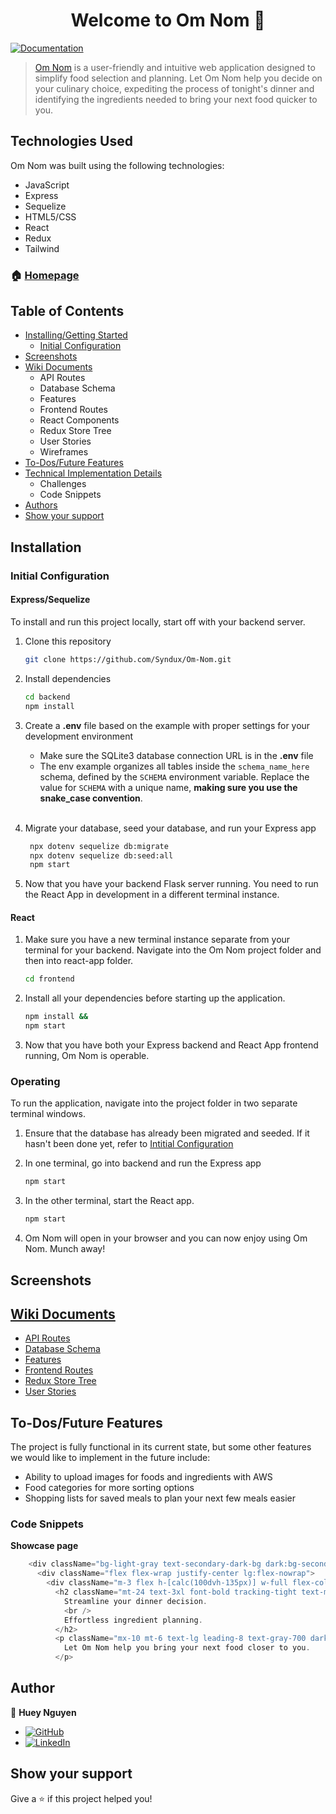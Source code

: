 
<h1 align="center">Welcome to Om Nom 👋</h1>
<p>
  <a href="https://github.com/Syndux/Om-Nom" target="_blank">
    <img alt="Documentation" src="https://img.shields.io/badge/documentation-yes-brightgreen.svg" />
  </a>
</p>

> [Om Nom](https://om-nom.onrender.com/) is a user-friendly and intuitive web application designed to simplify food selection and planning. Let Om Nom help you decide on your culinary choice, expediting the process of tonight's dinner and identifying the ingredients needed to bring your next food quicker to you.

## Technologies Used

Om Nom was built using the following technologies:

- JavaScript
- Express
- Sequelize
- HTML5/CSS
- React
- Redux
- Tailwind

### 🏠 [Homepage](https://om-nom.onrender.com/)

## Table of Contents
- [Installing/Getting Started](https://github.com/Syndux/Om-Nom#installation)
	 - [Initial Configuration](https://github.com/Syndux/Om-Nom#initial-configuration)
- [Screenshots](https://github.com/Syndux/Om-Nom#screenshots)
- [Wiki Documents](https://github.com/Syndux/Om-Nom#wiki-documents)
	- API Routes
 	- Database Schema
 	- Features
 	- Frontend Routes
 	- React Components
 	- Redux Store Tree
	- User Stories
	- Wireframes 
- [To-Dos/Future Features](https://github.com/Syndux/Om-Nom#to-dosfuture-features)
- [Technical Implementation Details](https://github.com/Syndux/Om-Nom#technical-implementation-details)
	- Challenges
	- Code Snippets
- [Authors](https://github.com/Syndux/Om-Nom#authors)
- [Show your support](https://github.com/Syndux/Om-Nom#show-your-support)

## Installation

### Initial Configuration
#### Express/Sequelize
To install and run this project locally, start off with your backend server.

1. Clone this repository
    ```bash
    git clone https://github.com/Syndux/Om-Nom.git
    ```

2. Install dependencies
    ```bash
    cd backend
    npm install
    ```

3. Create a **.env** file based on the example with proper settings for your
   development environment
    - Make sure the SQLite3 database connection URL is in the **.env** file
    - The env example organizes all tables inside the `schema_name_here` schema, defined
        by the `SCHEMA` environment variable.  Replace the value for
        `SCHEMA` with a unique name, **making sure you use the snake_case
        convention**.
    <br></br>

4. Migrate your database, seed your database, and run your Express app

   ```bash
    npx dotenv sequelize db:migrate
    npx dotenv sequelize db:seed:all
    npm start
   ```
5. Now that you have your backend Flask server running. You need to run the React App in development in a different terminal instance.

#### React
1. Make sure you have a new terminal instance separate from your terminal for your backend. Navigate into the Om Nom project folder and then into react-app folder.
    ```bash
    cd frontend
    ```

2. Install all your dependencies before starting up the application.
    ```bash
    npm install &&
    npm start
    ```

3. Now that you have both your Express backend and React App frontend running, Om Nom is operable.

### Operating
To run the application, navigate into the project folder in two separate terminal windows.

1. Ensure that the database has already been migrated and seeded. If it hasn't been done yet, refer to [Intitial Configuration](https://github.com/Syndux/Om-Nom/blob/main/README.md#initial-configuration)

2. In one terminal, go into backend and run the Express app
    ```bash
    npm start
    ```

3. In the other terminal, start the React app.
    ```bash
    npm start
    ```

4. Om Nom will open in your browser and you can now enjoy using Om Nom. Munch away!

## Screenshots

## [Wiki Documents](https://github.com/Syndux/Om-Nom/wiki)
- [API Routes](https://github.com/Syndux/Om-Nom/wiki/Backend-Routes)
- [Database Schema](https://github.com/Syndux/Om-Nom/wiki/Database-Schema)
- [Features](https://github.com/Syndux/Om-Nom/wiki/Feature-List)
- [Frontend Routes](https://github.com/Syndux/Om-Nom/wiki/Frontend-Routes)
- [Redux Store Tree](https://github.com/Syndux/Om-Nom/wiki/Redux-State)
- [User Stories](https://github.com/Syndux/Om-Nom/wiki/User-Stories)

## To-Dos/Future Features

The project is fully functional in its current state, but some other features we would like to implement in the future include:

- Ability to upload images for foods and ingredients with AWS
- Food categories for more sorting options
- Shopping lists for saved meals to plan your next few meals easier

### Code Snippets

**Showcase page**
```javascript
    <div className="bg-light-gray text-secondary-dark-bg dark:bg-secondary-dark-bg dark:text-light-gray">
      <div className="flex flex-wrap justify-center lg:flex-nowrap">
        <div className="m-3 flex h-[calc(100dvh-135px)] w-full flex-col items-center overflow-hidden rounded-xl bg-main-bg text-center dark:bg-main-dark-bg">
          <h2 className="mt-24 text-3xl font-bold tracking-tight text-main-dark-bg dark:text-main-bg sm:text-4xl">
            Streamline your dinner decision.
            <br />
            Effortless ingredient planning.
          </h2>
          <p className="mx-10 mt-6 text-lg leading-8 text-gray-700 dark:text-gray-300 sm:mx-28">
            Let Om Nom help you bring your next food closer to you.
          </p>       
```

## Author

👤 **Huey Nguyen**
* [![GitHub](https://img.shields.io/badge/github-%23121011.svg?style=for-the-badge&logo=github&logoColor=white)](https://github.com/Syndux)
* [![LinkedIn](https://img.shields.io/badge/linkedin-%230077B5.svg?style=for-the-badge&logo=linkedin&logoColor=white)](https://www.linkedin.com/in/huey-nguyen/)

## Show your support

Give a ⭐️ if this project helped you!
